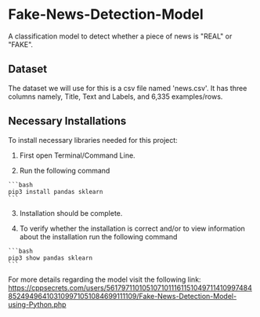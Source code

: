 # Fake-News-Detection-Model

A classification model to detect whether a piece of news is "REAL" or "FAKE".

## Dataset

The dataset we will use for this is a csv file named 'news.csv'. It has three columns namely, Title, Text and Labels, and 6,335 examples/rows.

## Necessary Installations

To install necessary libraries needed for this project:

  1. First open Terminal/Command Line.

  2. Run the following command

    ```bash
    pip3 install pandas sklearn
    ```

  3. Installation should be complete.

  4. To verify whether the installation is correct and/or to view information about the installation run the following command

    ```bash
    pip3 show pandas sklearn
    ```
    
    
For more details regarding the model visit the following link:
https://cppsecrets.com/users/5617971101051071011161151049711410997484852494964103109971051084699111109/Fake-News-Detection-Model-using-Python.php
